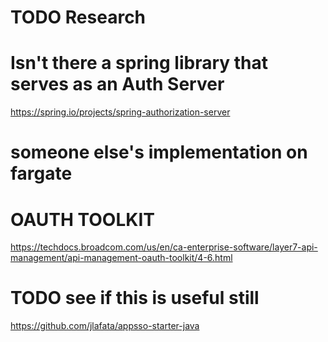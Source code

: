 # TODO Research

# Isn't there a spring library that serves as an Auth Server
https://spring.io/projects/spring-authorization-server
# someone else's implementation on fargate


# OAUTH TOOLKIT
https://techdocs.broadcom.com/us/en/ca-enterprise-software/layer7-api-management/api-management-oauth-toolkit/4-6.html

# TODO see if this is useful still
https://github.com/jlafata/appsso-starter-java